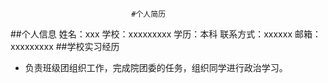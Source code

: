 
                               #个人简历


 ##个人信息
   姓名：xxx          学校：xxxxxxxxx
   学历：本科         联系方式：xxxxxx
   邮箱：xxxxxxxxx
 ##学校实习经历
   - 负责班级团组织工作，完成院团委的任务，组织同学进行政治学习。

